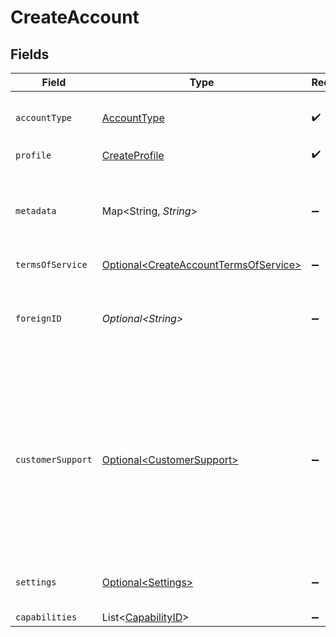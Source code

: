 # CreateAccount


## Fields

| Field                                                                                                                                                                                      | Type                                                                                                                                                                                       | Required                                                                                                                                                                                   | Description                                                                                                                                                                                | Example                                                                                                                                                                                    |
| ------------------------------------------------------------------------------------------------------------------------------------------------------------------------------------------ | ------------------------------------------------------------------------------------------------------------------------------------------------------------------------------------------ | ------------------------------------------------------------------------------------------------------------------------------------------------------------------------------------------ | ------------------------------------------------------------------------------------------------------------------------------------------------------------------------------------------ | ------------------------------------------------------------------------------------------------------------------------------------------------------------------------------------------ |
| `accountType`                                                                                                                                                                              | [AccountType](../../models/components/AccountType.md)                                                                                                                                      | :heavy_check_mark:                                                                                                                                                                         | The type of entity represented by this account.                                                                                                                                            | business                                                                                                                                                                                   |
| `profile`                                                                                                                                                                                  | [CreateProfile](../../models/components/CreateProfile.md)                                                                                                                                  | :heavy_check_mark:                                                                                                                                                                         | N/A                                                                                                                                                                                        |                                                                                                                                                                                            |
| `metadata`                                                                                                                                                                                 | Map\<String, *String*>                                                                                                                                                                     | :heavy_minus_sign:                                                                                                                                                                         | Free-form key-value pair list. Useful for storing information that is not captured elsewhere.                                                                                              | {<br/>"optional": "metadata"<br/>}                                                                                                                                                         |
| `termsOfService`                                                                                                                                                                           | [Optional\<CreateAccountTermsOfService>](../../models/components/CreateAccountTermsOfService.md)                                                                                           | :heavy_minus_sign:                                                                                                                                                                         | N/A                                                                                                                                                                                        |                                                                                                                                                                                            |
| `foreignID`                                                                                                                                                                                | *Optional\<String>*                                                                                                                                                                        | :heavy_minus_sign:                                                                                                                                                                         | Optional alias from a foreign/external system which can be used to reference this resource.                                                                                                |                                                                                                                                                                                            |
| `customerSupport`                                                                                                                                                                          | [Optional\<CustomerSupport>](../../models/components/CustomerSupport.md)                                                                                                                   | :heavy_minus_sign:                                                                                                                                                                         | User-provided information that can be displayed on credit card transactions for customers to use when<br/>contacting a customer support team. This data is only allowed on a business account. |                                                                                                                                                                                            |
| `settings`                                                                                                                                                                                 | [Optional\<Settings>](../../models/components/Settings.md)                                                                                                                                 | :heavy_minus_sign:                                                                                                                                                                         | User provided settings to manage an account.                                                                                                                                               |                                                                                                                                                                                            |
| `capabilities`                                                                                                                                                                             | List\<[CapabilityID](../../models/components/CapabilityID.md)>                                                                                                                             | :heavy_minus_sign:                                                                                                                                                                         | N/A                                                                                                                                                                                        |                                                                                                                                                                                            |